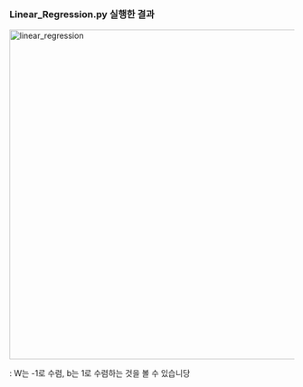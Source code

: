 ### Linear_Regression.py 실행한 결과

<img width="582" alt="linear_regression" src="https://user-images.githubusercontent.com/34532192/40157669-44d1e3fa-59db-11e8-8aec-d1b68aa52ae5.png">

: W는 -1로 수렴, b는 1로 수렴하는 것을 볼 수 있습니당
